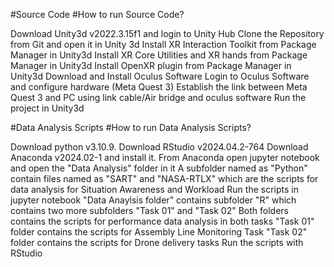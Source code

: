 #Source Code
#How to run Source Code?

Download Unity3d v2022.3.15f1 and login to Unity Hub
Clone the Repository from Git and open it in Unity 3d
Install XR Interaction Toolkit from Package Manager in Unity3d 
Install XR Core Utilities and XR hands from Package Manager in Unity3d
Install OpenXR plugin from Package Manager in Unity3d
Download and Install Oculus Software
Login to Oculus Software and configure hardware (Meta Quest 3)
Establish the link between Meta Quest 3 and PC using link cable/Air bridge and oculus software
Run the project in Unity3d 



 

#Data Analysis Scripts
#How to run Data Analysis Scripts?

Download python v3.10.9.
Download RStudio v2024.04.2-764
Download Anaconda v2024.02-1 and install it.
From Anaconda open jupyter notebook and open the "Data Analysis" folder in it
A subfolder named as "Python" contain files named as "SART" and "NASA-RTLX" which are the scripts for data analysis for Situation Awareness and Workload
Run the scripts in jupyter notebook 
"Data Anaylsis folder" contains subfolder "R" which contains two more subfolders "Task 01" and "Task 02"
Both folders contains the scripts for performance data analysis in both tasks 
"Task 01" folder contains the scripts for Assembly Line Monitoring Task
"Task 02" folder contains the scripts for Drone delivery tasks 
Run the scripts with RStudio
